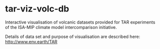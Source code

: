 # tar-viz-volc-db
Interactive visualisation of volcanic datasets provided for TAR experiments of the ISA-MIP climate model intercomparison initiative.

Details of data set and purpose of visualisation are described here:
http://www.env.earth/TAR
